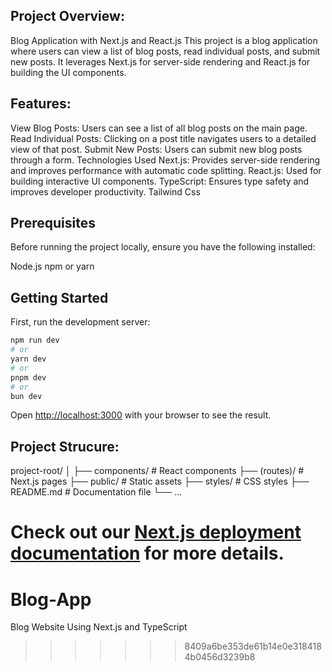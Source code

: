 
## Project Overview:

Blog Application with Next.js and React.js
This project is a blog application where users can view a list of blog posts, read individual posts, and submit new posts. It leverages Next.js for server-side rendering and React.js for building the UI components.

## Features:

View Blog Posts: Users can see a list of all blog posts on the main page.
Read Individual Posts: Clicking on a post title navigates users to a detailed view of that post.
Submit New Posts: Users can submit new blog posts through a form.
Technologies Used
Next.js: Provides server-side rendering and improves performance with automatic code splitting.
React.js: Used for building interactive UI components.
TypeScript: Ensures type safety and improves developer productivity.
Tailwind Css

## Prerequisites

Before running the project locally, ensure you have the following installed:

Node.js
npm or yarn

## Getting Started

First, run the development server:

```bash
npm run dev
# or
yarn dev
# or
pnpm dev
# or
bun dev
```

Open [http://localhost:3000](http://localhost:3000) with your browser to see the result.

## Project Strucure: 

project-root/
│
├── components/        # React components
├── (routes)/             # Next.js pages
├── public/            # Static assets
├── styles/            # CSS styles
├── README.md          # Documentation file
└── ...


Check out our [Next.js deployment documentation](https://nextjs.org/docs/deployment) for more details.
=======
# Blog-App
Blog Website Using Next.js and TypeScript
>>>>>>> 8409a6be353de61b14e0e3184184b0456d3239b8
